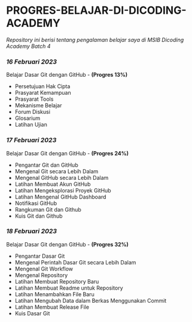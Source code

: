 # PROGRES-BELAJAR-DI-DICODING-ACADEMY
*Repository ini berisi tentang pengalaman belajar saya di MSIB Dicoding Academy Batch 4*

### *16 Februari 2023*
Belajar Dasar Git dengan GitHub - **(Progres 13%)**
<ul>
    <li>Persetujuan Hak Cipta</li>
    <li>Prasyarat Kemampuan</li>
    <li>Prasyarat Tools</li>
    <li>Mekanisme Belajar</li>
    <li>Forum Diskusi</li>
    <li>Glosarium</li>
    <li>Latihan Ujian</li>
</ul>

### *17 Februari 2023*
Belajar Dasar Git dengan GitHub - **(Progres 24%)**
<ul>
    <li>Pengantar Git dan GitHub</li>
    <li>Mengenal Git secara Lebih Dalam</li>
    <li>Mengenal GitHub secara Lebih Dalam</li>
    <li>Latihan Membuat Akun GitHub</li>
    <li>Latihan Mengeksplorasi Proyek GitHub</li>
    <li>Latihan Mengenal GitHub Dashboard</li>
    <li>Notifikasi GitHub</li>
    <li>Rangkuman Git dan Github</li>
    <li>Kuis Git dan Github</li>
</ul>

### *18 Februari 2023*
Belajar Dasar Git dengan GitHub - **(Progres 32%)**
<ul>
    <li>Pengantar Dasar Git</li>
    <li>Mengenal Perintah Dasar Git secara Lebih Dalam</li>
    <li>Mengenal Git Workflow</li>
    <li>Mengenal Repository</li>
    <li>Latihan Membuat Repository Baru</li>
    <li>Latihan Membuat Readme untuk Repository</li>
    <li>Latihan Menambahkan File Baru</li>
    <li>Latihan Mengubah Data dalam Berkas Menggunakan Commit</li>
    <li>Latihan Membuat Release File</li>
    <li>Kuis Dasar Git</li>
</ul>
